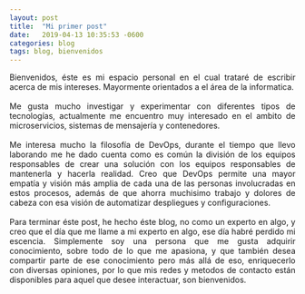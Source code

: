 ```yaml
---
layout: post
title:  "Mi primer post"
date:   2019-04-13 10:35:53 -0600
categories: blog
tags: blog, bienvenidos
---
```

<div style="text-align: justify">
Bienvenidos, éste es mi espacio personal en el cual trataré de escribir
acerca de mis intereses. Mayormente orientados a el área de la informatica.
<br/><br/>
Me gusta mucho investigar y experimentar con diferentes tipos de tecnologías,
actualmente me encuentro muy interesado en el ambito de microservicios, sistemas de mensajería
y contenedores. 
<br/><br/>
Me interesa mucho la filosofía de DevOps, durante el tiempo que llevo laborando
me he dado cuenta como es común la división de los equipos responsables de crear
una solución con los equipos responsables de mantenerla y hacerla realidad. Creo
que DevOps permite una mayor empatía y visión más amplia de cada una de las personas
involucradas en estos procesos, además de que ahorra muchisimo trabajo y dolores
de cabeza con esa visión de automatizar despliegues y configuraciones.
<br/><br/>
Para terminar éste post, he hecho éste blog, no como un experto en algo,
y creo que el día que me llame a mi experto en algo, ese día habré perdido 
mi escencia. Simplemente soy una persona que me gusta adquirir conocimiento, sobre
todo de lo que me apasiona, y que también desea compartir parte de ese conocimiento
pero más allá de eso, enriquecerlo con diversas opiniones, por lo que mis redes
y metodos de contacto están disponibles para aquel que desee interactuar, son bienvenidos.
</div>


